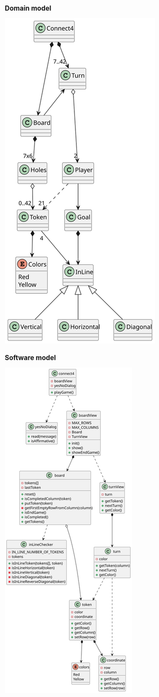 ## Domain model
![DomainModel](./out/UML/domainModel/domainModel.svg)

## Software model
![SoftwareModel](./out/UML/softwareModel/softwareModel.svg)
